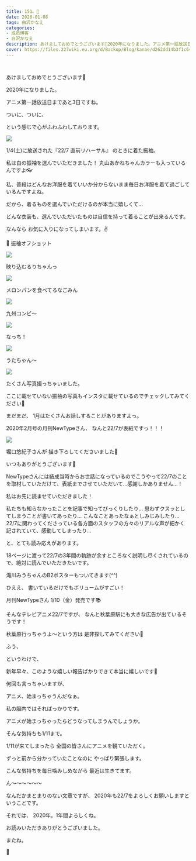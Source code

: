 ```yaml
---
title: 151。🐁
date: 2020-01-08
tags: 白沢かなえ
categories: 
- 成员博客
- 白沢かなえ
description: あけましておめでとうございます🎍2020年になりました。アニメ第一話放送日まであと3日ですね。ついに、ついに、という感じで心がふわふわしております...
cover: https://files.227wiki.eu.org/d/Backup/Blog/kanae/d262dd14b3f1c644e21c9dddba8e5.jpg 
---
```


        ﻿






あけましておめでとうございます🎍


2020年になりました。










アニメ第一話放送日まであと3日ですね。



ついに、ついに、

という感じで心がふわふわしております。















![](https://files.227wiki.eu.org/d/Backup/Blog/kanae/d262dd14b3f1c644e21c9dddba8e5.jpg)



1/4(土)に放送された『22/7 直前リハーサル』
のときに着た振袖。




私は白の振袖を選んでいただきました！
丸山あかねちゃんカラーも入っているんですよ👓












私、普段はどんなお洋服を着ていいか分からないまま毎日お洋服を着て過ごしているんですよね。





だから、着るものを選んでいただけるのが本当に嬉しくて…


どんな衣装も、選んでいただいたものは自信を持って着ることが出来るんです。




なんなら
お気に入りになってしまいます。✌️


















👘 振袖オフショット


![](https://files.227wiki.eu.org/d/Backup/Blog/kanae/d262dd14b3f1c644e21c9dddba8e5-01.jpg)





映り込むるりちゃんっ

![](https://files.227wiki.eu.org/d/Backup/Blog/kanae/d262dd14b3f1c644e21c9dddba8e5-02.jpg)





メロンパンを食べてるなごみん

![](https://files.227wiki.eu.org/d/Backup/Blog/kanae/d262dd14b3f1c644e21c9dddba8e5-03.jpg)





九州コンビ〜

![](https://files.227wiki.eu.org/d/Backup/Blog/kanae/d262dd14b3f1c644e21c9dddba8e5-04.jpg)





なっち！

![](https://files.227wiki.eu.org/d/Backup/Blog/kanae/d262dd14b3f1c644e21c9dddba8e5-05.jpg)





うたちゃん〜

![](https://files.227wiki.eu.org/d/Backup/Blog/kanae/d262dd14b3f1c644e21c9dddba8e5-06.jpg)






たくさん写真撮っちゃいました。


ここに載せていない振袖の写真もインスタに載せているのでチェックしてみてください🎍





























まだまだ、
1月はたくさんお話しすることがありますよっ。






















2020年2月号の月刊NewTypeさん、
なんと22/7が表紙ですっ！！！


![](https://files.227wiki.eu.org/d/Backup/Blog/kanae/d262dd14b3f1c644e21c9dddba8e5-07.jpg)




堀口悠紀子さんが
描き下ろしてくださいました🎨

いつもありがとうございます🥺









NewTypeさんには結成当時からお世話になっているのでこうやって22/7のことを取材していただけて、表紙までさせていただいて…感謝しかありません…！













私はお先に読ませていただきました！








私たちも知らなかったことを記事で知ってびっくりしたり…
思わずクスッとしてしまうことが書いてあったり…
こんなことあったなぁとしみじみしたり…
22/7に関わってくださっている各方面のスタッフの方々のリアルな声が細かく記されていて、感動してしまったり…



と、とても読み応えがあります。







18ページに渡って22/7の3年間の軌跡が余すところなく説明し尽くされているので、絶対に読んでいただきたいです。

滝川みうちゃんのB2ポスターもついてきます(^^)








ひええ、
書いているだけでもボリュームがすごい！







月刊NewTypeさん
1/10（金）発売です📚


















そんなテレビアニメ22/7ですが、
なんと秋葉原駅にも大きな広告が出ているそうです！


秋葉原行っちゃうよ〜という方は
是非探してみてください🌷






















ふう、


というわけで、




新年早々、このような嬉しい報告ばかりできて本当に嬉しいです🌷

















何回も言っちゃいますが、




アニメ、始まっちゃうんだなぁ。













私の脳内ではそればっかりです。



アニメが始まっちゃったらどうなってしまうんでしょうか。









そんな気持ちも1/11まで。


1/11が来てしまったら
全国の皆さんにアニメを観ていただく。







ずっと前から分かっていたことなのに
やっぱり緊張します。






こんな気持ちを毎日噛みしめながら
最近は生きてます。







ん〜〜〜〜〜〜



なんだかまとまりのない文章ですが、
2020年も22/7をよろしくお願いしますということです。





















それでは、
2020年。1年間よろしくね。













お読みいただきありがとうございました。


またね。




🎍


